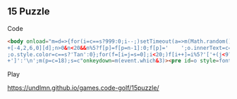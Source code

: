 ## 15 Puzzle

Code

````html
<body onload="m=d=>{for(i=c==s?999:0;i--;)setTimeout(a=>m(Math.random()*4|0));n=p
+[-4,2,6,0][d];n>0&n<20&&n%5?f[p]=f[p=n-1]:0;f[p]='    ';o.innerText=c=f.join('')
;o.style.color=c==s?'Tan':0};for(f=[i=j=s=0];i<20;)f[i++]=i%5?'['+(j<9?0:'')+ ++j
+']':'\n';m(p=c=18);s=c"onkeydown=m(event.which&3)><pre id=o style=font-size:1cm>
````

Play

https://undlmn.github.io/games.code-golf/15puzzle/
